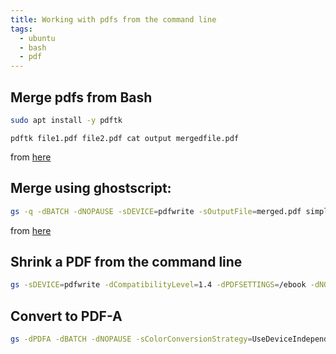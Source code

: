 ```yaml
---
title: Working with pdfs from the command line
tags:
  - ubuntu
  - bash
  - pdf
---
```


## Merge pdfs from Bash

```bash
sudo apt install -y pdftk
```

```
pdftk file1.pdf file2.pdf cat output mergedfile.pdf
```

from [here](https://www.maketecheasier.com/combine-multiple-pdf-files-with-pdftk/)

## Merge using ghostscript:

```bash
gs -q -dBATCH -dNOPAUSE -sDEVICE=pdfwrite -sOutputFile=merged.pdf simple1.pdf simple2.pdf simple3.pdf
```

from [here](https://www.baeldung.com/linux/merge-pdf-files)

## Shrink a PDF from the command line

```bash
gs -sDEVICE=pdfwrite -dCompatibilityLevel=1.4 -dPDFSETTINGS=/ebook -dNOPAUSE -dQUIET -dBATCH -sOutputFile=output.pdf input.pdf
```

## Convert to PDF-A

```bash
gs -dPDFA -dBATCH -dNOPAUSE -sColorConversionStrategy=UseDeviceIndependentColor -sDEVICE=pdfwrite -dPDFACompatibilityPolicy=2 -sOutputFile="outputfile.pdf" "inputfile.pdf"
```